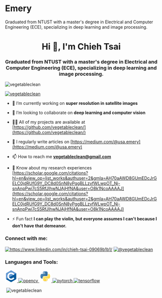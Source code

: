 # Emery
 Graduated from NTUST with a master's degree in Electrical and Computer Engineering (ECE), specializing in deep learning and image processing.
 <h1 align="center">Hi 👋, I'm Chieh Tsai</h1>
<h3 align="center">Graduated from NTUST with a master's degree in Electrical and Computer Engineering (ECE), specializing in deep learning and image processing.</h3>

<p align="left"> <img src="https://komarev.com/ghpvc/?username=vegetableclean&label=Profile%20views&color=0e75b6&style=flat" alt="vegetableclean" /> </p>

<p align="left"> <a href="https://github.com/ryo-ma/github-profile-trophy"><img src="https://github-profile-trophy.vercel.app/?username=vegetableclean" alt="vegetableclean" /></a> </p>

- 🔭 I’m currently working on **super resolution in satellite images**

- 👯 I’m looking to collaborate on **deep learning and computer vision**

- 👨‍💻 All of my projects are available at [https://github.com/vegetableclean/](https://github.com/vegetableclean/)

- 📝 I regularly write articles on [https://medium.com/@usa.emery](https://medium.com/@usa.emery)

- 📫 How to reach me **vegetableclean@gmail.com**

- 📄 Know about my research experiences [https://scholar.google.com/citations?hl=en&view_op=list_works&authuser=2&gmla=AH70aAWD8GUmEDcJrGELC0jdRUfG9Y_DC8d0SnN8yPggBLLzvfWLwpOT_Nj-snAnpPwi7cS5RfJIhwNJAjHfNA&user=O8k1NcoAAAAJ](https://scholar.google.com/citations?hl=en&view_op=list_works&authuser=2&gmla=AH70aAWD8GUmEDcJrGELC0jdRUfG9Y_DC8d0SnN8yPggBLLzvfWLwpOT_Nj-snAnpPwi7cS5RfJIhwNJAjHfNA&user=O8k1NcoAAAAJ)

- ⚡ Fun fact **I can play the violin, but everyone assumes I can't because I don't have that demeanor.**

<h3 align="left">Connect with me:</h3>
<p align="left"> 
<a href="[https://linkedin.com/https://www.linkedin.com/in/chieh-tsai-09069b1b1/](https://www.linkedin.com/in/chieh-tsai-09069b1b1/)" target="blank"><img align="center" src="https://raw.githubusercontent.com/rahuldkjain/github-profile-readme-generator/master/src/images/icons/Social/linked-in-alt.svg" alt="https://www.linkedin.com/in/chieh-tsai-09069b1b1/" height="30" width="40" /></a>
<a href="https://medium.com/@vegetableclean" target="blank"><img align="center" src="https://raw.githubusercontent.com/rahuldkjain/github-profile-readme-generator/master/src/images/icons/Social/medium.svg" alt="@vegetableclean" height="30" width="40" /></a>
</p>

<h3 align="left">Languages and Tools:</h3>
<p align="left"> <a href="https://www.cprogramming.com/" target="_blank" rel="noreferrer"> <img src="https://raw.githubusercontent.com/devicons/devicon/master/icons/c/c-original.svg" alt="c" width="40" height="40"/> </a> <a href="https://opencv.org/" target="_blank" rel="noreferrer"> <img src="https://www.vectorlogo.zone/logos/opencv/opencv-icon.svg" alt="opencv" width="40" height="40"/> </a> <a href="https://www.python.org" target="_blank" rel="noreferrer"> <img src="https://raw.githubusercontent.com/devicons/devicon/master/icons/python/python-original.svg" alt="python" width="40" height="40"/> </a> <a href="https://pytorch.org/" target="_blank" rel="noreferrer"> <img src="https://www.vectorlogo.zone/logos/pytorch/pytorch-icon.svg" alt="pytorch" width="40" height="40"/> </a> <a href="https://www.tensorflow.org" target="_blank" rel="noreferrer"> <img src="https://www.vectorlogo.zone/logos/tensorflow/tensorflow-icon.svg" alt="tensorflow" width="40" height="40"/> </a> </p>

<p>&nbsp;<img align="center" src="https://github-readme-stats.vercel.app/api?username=vegetableclean&show_icons=true&locale=en" alt="vegetableclean" /></p>

